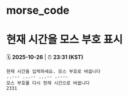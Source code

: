 # morse_code
# 현재 시간을 모스 부호 표시
<!-- MORSE_TIME_START -->
🗓️ **2025-10-26** | ⏰ **23:31 (KST)**

```
현재 시간을 입력하세요. 모스 부호로 바꿉니다
..--- ...-- ...-- .----
모스 부호를 다시 현재 시간으로 바꿉니다
2331
```
<!-- MORSE_TIME_END -->

